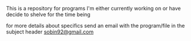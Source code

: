 This is a repository for programs I'm either currently
working on or have decide to shelve for the time being

for more details about specifics
send an email with the program/file in the subject header
sobin92@gmail.com
